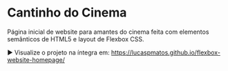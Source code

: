 # Cantinho do Cinema

Página inicial de website para amantes do cinema feita com elementos semânticos de HTML5 e layout de Flexbox CSS.

▶ Visualize o projeto na íntegra em: https://lucaspmatos.github.io/flexbox-website-homepage/
